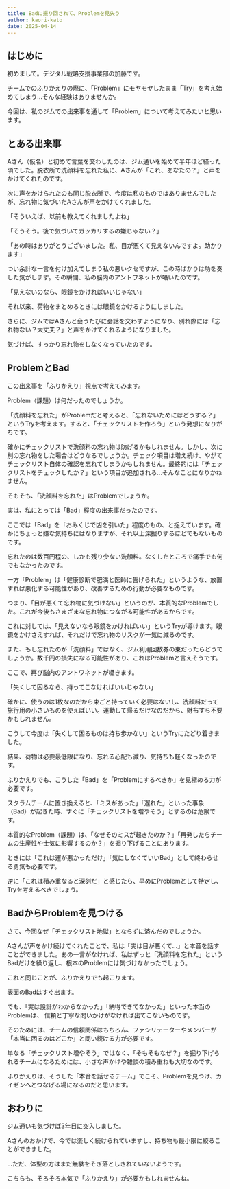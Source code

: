 ```yaml
---
title: Badに振り回されて、Problemを見失う
author: kaori-kato
date: 2025-04-14
---
```

## はじめに

初めまして。デジタル戦略支援事業部の加藤です。

チームでのふりかえりの際に、「Problem」にモヤモヤしたまま「Try」を考え始めてしまう…そんな経験はありませんか。

今回は、私のジムでの出来事を通して「Problem」について考えてみたいと思います。

## とある出来事

Aさん（仮名）と初めて言葉を交わしたのは、ジム通いを始めて半年ほど経った頃でした。脱衣所で洗顔料を忘れた私に、Aさんが「これ、あなたの？」と声をかけてくれたのです。

次に声をかけられたのも同じ脱衣所で、今度は私のものではありませんでしたが、忘れ物に気づいたAさんが声をかけてくれました。

「そういえば、以前も教えてくれましたよね」

「そうそう。後で気づいてガッカリするの嫌じゃない？」

「あの時はありがとうございました。私、目が悪くて見えないんですよ。助かります」

つい余計な一言を付け加えてしまう私の悪いクセですが、この時ばかりは功を奏した気がします。その瞬間、私の脳内のアントワネットが囁いたのです。

「見えないのなら、眼鏡をかければいいじゃない」

それ以来、荷物をまとめるときには眼鏡をかけるようにしました。

さらに、ジムではAさんと会うたびに会話を交わすようになり、別れ際には「忘れ物ない？大丈夫？」と声をかけてくれるようになりました。

気づけば、すっかり忘れ物をしなくなっていたのです。

## ProblemとBad

この出来事を「ふりかえり」視点で考えてみます。

Problem（課題）は何だったのでしょうか。

「洗顔料を忘れた」がProblemだと考えると、「忘れないためにはどうする？」というTryを考えます。すると、「チェックリストを作ろう」という発想になりがちです。

確かにチェックリストで洗顔料の忘れ物は防げるかもしれません。しかし、次に別の忘れ物をした場合はどうなるでしょうか。チェック項目は増え続け、やがてチェックリスト自体の確認を忘れてしまうかもしれません。最終的には「チェックリストをチェックしたか？」という項目が追加される…そんなことになりかねません。

そもそも、「洗顔料を忘れた」はProblemでしょうか。

実は、私にとっては「Bad」程度の出来事だったのです。

ここでは「Bad」を「おみくじで凶を引いた」程度のもの、と捉えています。確かにちょっと嫌な気持ちにはなりますが、それ以上深掘りするほどでもないものです。

忘れたのは数百円程の、しかも残り少ない洗顔料。なくしたところで痛手でも何でもなかったのです。

一方「Problem」は「健康診断で肥満と医師に告げられた」というような、放置すれば悪化する可能性があり、改善するための行動が必要なものです。

つまり、「目が悪くて忘れ物に気づけない」というのが、本質的なProblemでした。これが今後もさまざまな忘れ物につながる可能性があるからです。

これに対しては、「見えないなら眼鏡をかければいい」というTryが導けます。眼鏡をかけさえすれば、それだけで忘れ物のリスクが一気に減るのです。

また、もし忘れたのが「洗顔料」ではなく、ジム利用回数券の束だったらどうでしょうか。数千円の損失になる可能性があり、これはProblemと言えそうです。

ここで、再び脳内のアントワネットが囁きます。

「失くして困るなら、持ってこなければいいじゃない」

確かに、使うのは1枚なのだから束ごと持っていく必要はないし、洗顔料だって旅行用の小さいものを使えばいい。運動して帰るだけなのだから、財布すら不要かもしれません。

こうして今度は「失くして困るものは持ち歩かない」というTryにたどり着きました。

結果、荷物は必要最低限になり、忘れる心配も減り、気持ちも軽くなったのです。

ふりかえりでも、こうした「Bad」を「Problemにするべきか」を見極める力が必要です。

スクラムチームに置き換えると、「ミスがあった」「遅れた」といった事象（Bad）が起きた時、すぐに「チェックリストを増やそう」とするのは危険です。

本質的なProblem（課題）は、「なぜそのミスが起きたのか？」「再発したらチームの生産性や士気に影響するのか？」を掘り下げることにあります。

ときには「これは運が悪かっただけ」「気にしなくていいBad」として終わらせる勇気も必要です。

逆に「これは積み重なると深刻だ」と感じたら、早めにProblemとして特定し、Tryを考えるべきでしょう。

## BadからProblemを見つける

さて、今回なぜ「チェックリスト地獄」とならずに済んだのでしょうか。

Aさんが声をかけ続けてくれたことで、私は「実は目が悪くて…」と本音を話すことができました。あの一言がなければ、私はずっと「洗顔料を忘れた」というBadだけを繰り返し、根本のProblemには気づけなかったでしょう。

これと同じことが、ふりかえりでも起こります。

表面のBadはすぐ出ます。

でも、「実は設計がわからなかった」「納得できてなかった」といった本当のProblemは、 信頼と丁寧な問いかけがなければ出てこないものです。

そのためには、チームの信頼関係はもちろん、ファシリテーターやメンバーが「本当に困るのはどこか」と問い続ける力が必要です。

単なる「チェックリスト増やそう」ではなく、「そもそもなぜ？」を掘り下げられるチームになるためには、小さな声かけや雑談の積み重ねも大切なのです。

ふりかえりは、そうした「本音を話せるチーム」でこそ、Problemを見つけ、カイゼンへとつなげる場になるのだと思います。

## おわりに

ジム通いも気づけば3年目に突入しました。

Aさんのおかげで、今では楽しく続けられていますし、持ち物も最小限に絞ることができました。

…ただ、体型の方はまだ無駄をそぎ落としきれていないようです。

こちらも、そろそろ本気で「ふりかえり」が必要かもしれませんね。